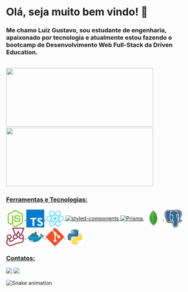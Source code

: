 # Olá, seja muito bem vindo! 👋

### Me chamo Luiz Gustavo, sou estudante de engenharia, apaixonado por tecnologia e atualmente estou fazendo o bootcamp de Desenvolvimento Web Full-Stack da Driven Education.
<br>

<div>
  <a href="https://github.com/lgsfarias">
  <img height="160em" width="400" src="https://github-readme-stats.vercel.app/api?username=lgsfarias&show_icons=true&theme=dracula&include_all_commits=true&count_private=true"/>
  <img height="160em" width="400" src="https://github-readme-stats.vercel.app/api/top-langs/?username=lgsfarias&layout=compact&langs_count=7&theme=dracula"/>
</div>

  ### Ferramentas e Tecnologias:
  
<div style="display: inline_block" >

  <img align="center" alt="NodeJS" height="50" src="https://raw.githubusercontent.com/devicons/devicon/master/icons/nodejs/nodejs-original.svg">
  <img align="center" alt="ts" height="50" src="https://raw.githubusercontent.com/devicons/devicon/master/icons/typescript/typescript-plain.svg">
  <img align="center" alt="React" height="50" src="https://raw.githubusercontent.com/devicons/devicon/master/icons/react/react-original.svg">
  <img align="center" alt="styled-components" height="50" src="https://avatars.githubusercontent.com/u/20658825?s=200&v=4">
  <img align="center" alt="Prisma" height="50" src="https://www.freelogovectors.net/wp-content/uploads/2022/01/prisma_logo-freelogovectors.net_.png">
  <img align="center" alt="MongodB" height="50" src="https://raw.githubusercontent.com/devicons/devicon/master/icons/mongodb/mongodb-original.svg">
  <img align="center" alt="Postgres" height="50" src="https://raw.githubusercontent.com/devicons/devicon/master/icons/postgresql/postgresql-original.svg">
  <img align="center" alt="Jest" height="50" src="https://raw.githubusercontent.com/devicons/devicon/master/icons/jest/jest-plain.svg">
  <img align="center" alt="Docker" height="50" src="https://raw.githubusercontent.com/devicons/devicon/master/icons/docker/docker-original.svg">
  <img align="center" alt="git" height="50" src="https://raw.githubusercontent.com/devicons/devicon/master/icons/git/git-original.svg">
  <img align="center" alt="Python" height="50" src="https://raw.githubusercontent.com/devicons/devicon/master/icons/python/python-original.svg">
 
</div>

  ### Contatos:

<div>
  <a href="https://www.linkedin.com/in/carlos-gadelha/" target="_blank"><img src="https://img.shields.io/badge/-LinkedIn-%230077B5?style=for-the-badge&logo=linkedin&logoColor=white" target="_blank"></a>
  <a href = "mailto:josecarlos.gadelha10@gmail.com"><img src="https://img.shields.io/badge/Gmail-D14836?style=for-the-badge&logo=gmail&logoColor=white" target="_blank"></a>
  
![Snake animation](https://github.com/lgsfarias/lgsfarias/blob/output/github-contribution-grid-snake.svg)

<!---
lgsfarias/lgsfarias is a ✨ special ✨ repository because its `README.md` (this file) appears on your GitHub profile.
You can click the Preview link to take a look at your changes.
--->
